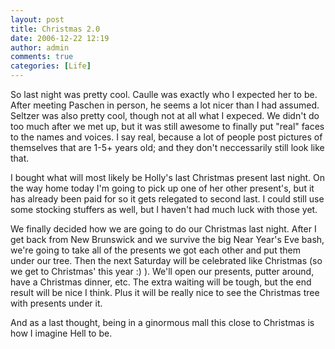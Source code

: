 ```yaml
---
layout: post
title: Christmas 2.0
date: 2006-12-22 12:19
author: admin
comments: true
categories: [Life]
---
```

So last night was pretty cool.  Caulle was exactly who I expected her to be.  After meeting Paschen in person, he seems a lot nicer than I had assumed.  Seltzer was also pretty cool, though not at all what I expeced.  We didn't do too much after we met up, but it was still awesome to finally put "real" faces to the names and voices.  I say real, because a lot of people post pictures of themselves that are 1-5+ years old; and they don't neccessarily still look like that.

I bought what will most likely be Holly's last Christmas present last night.  On the way home today I'm going to pick up one of her other present's, but it has already been paid for so it gets relegated to second last.  I could still use some stocking stuffers as well, but I haven't had much luck with those yet.

We finally decided how we are going to do our Christmas last night.  After I get back from New Brunswick and we survive the big Near Year's Eve bash, we're going to take all of the presents we got each other and put them under our tree.  Then the next Saturday will be celebrated like Christmas (so we get to Christmas' this year :) ).  We'll open our presents, putter around, have a Christmas dinner, etc.  The extra waiting will be tough, but the end result will be nice I think.  Plus it will be really nice to see the Christmas tree with presents under it.

And as a last thought, being in a ginormous mall this close to Christmas is how I imagine Hell to be.

